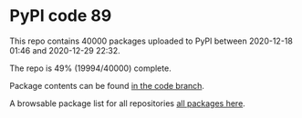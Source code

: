 # PyPI code 89

This repo contains 40000 packages uploaded to PyPI between 
2020-12-18 01:46 and 2020-12-29 22:32.

The repo is 49% (19994/40000) complete.

Package contents can be found [in the code branch](https://github.com/pypi-data/pypi-mirror-89/tree/code/packages).

A browsable package list for all repositories [all packages here](https://pypi-data.github.io/website/repositories/pypi-mirror-89).


